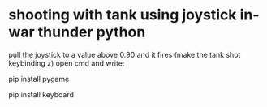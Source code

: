 # shooting with tank using joystick in-war thunder python
pull the joystick to a value above 0.90 and it fires (make the tank shot keybinding z)
open cmd and write:

pip install pygame

pip install keyboard

